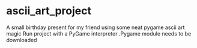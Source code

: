 # ascii_art_project
A small birthday present for my friend using some neat pygame ascii art magic
Run project with a PyGame interpreter
.Pygame module needs to be downloaded
